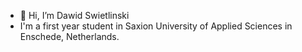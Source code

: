 - 👋 Hi, I’m Dawid Swietlinski
- I'm a first year student in Saxion University of Applied Sciences in Enschede, Netherlands.
